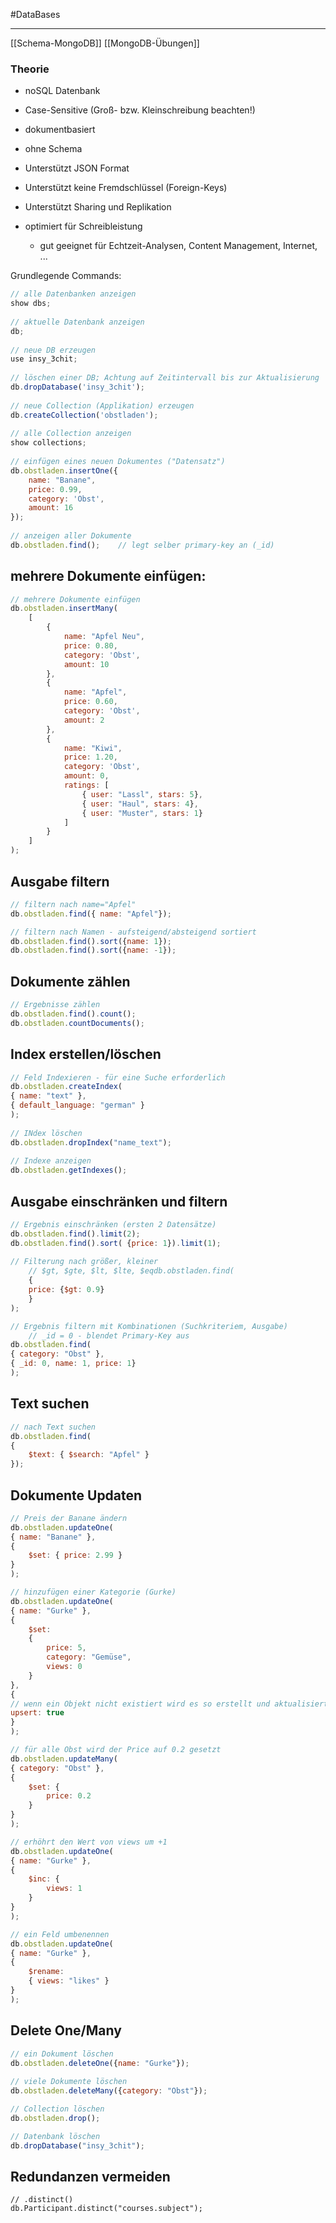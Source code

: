 #DataBases 

---

[[Schema-MongoDB]]
[[MongoDB-Übungen]]

### Theorie
- noSQL Datenbank
- Case-Sensitive (Groß- bzw. Kleinschreibung beachten!)
- dokumentbasiert
- ohne Schema
- Unterstützt JSON Format
- Unterstützt keine Fremdschlüssel (Foreign-Keys)
- Unterstützt Sharing und Replikation

- optimiert für Schreibleistung
	- gut geeignet für Echtzeit-Analysen, Content Management, Internet, ...


Grundlegende Commands:
```js
// alle Datenbanken anzeigen  
show dbs;  
  
// aktuelle Datenbank anzeigen  
db;  
  
// neue DB erzeugen  
use insy_3chit;  
  
// löschen einer DB; Achtung auf Zeitintervall bis zur Aktualisierung  
db.dropDatabase('insy_3chit');  
  
// neue Collection (Applikation) erzeugen  
db.createCollection('obstladen');  
  
// alle Collection anzeigen  
show collections;  
  
// einfügen eines neuen Dokumentes ("Datensatz")  
db.obstladen.insertOne({  
    name: "Banane",  
    price: 0.99,  
    category: 'Obst',  
    amount: 16  
});  
  
// anzeigen aller Dokumente  
db.obstladen.find();    // legt selber primary-key an (_id)
```

## mehrere Dokumente einfügen:
```javascript
// mehrere Dokumente einfügen  
db.obstladen.insertMany(  
    [  
        {  
            name: "Apfel Neu",  
            price: 0.80,  
            category: 'Obst',  
            amount: 10  
        },  
        {  
            name: "Apfel",  
            price: 0.60,  
            category: 'Obst',  
            amount: 2  
        },  
        {  
            name: "Kiwi",  
            price: 1.20,  
            category: 'Obst',  
            amount: 0,  
            ratings: [  
                { user: "Lassl", stars: 5},  
                { user: "Haul", stars: 4},  
                { user: "Muster", stars: 1}  
            ]  
        }  
    ]  
);
```

## Ausgabe filtern
```javascript
// filtern nach name="Apfel"  
db.obstladen.find({ name: "Apfel"});

// filtern nach Namen - aufsteigend/absteigend sortiert  
db.obstladen.find().sort({name: 1});  
db.obstladen.find().sort({name: -1});
```

## Dokumente zählen
```javascript
// Ergebnisse zählen  
db.obstladen.find().count();  
db.obstladen.countDocuments();
```


## Index erstellen/löschen
```JavaScript
// Feld Indexieren - für eine Suche erforderlich  
db.obstladen.createIndex(  
{ name: "text" },  
{ default_language: "german" }  
);  
  
// INdex löschen  
db.obstladen.dropIndex("name_text");  
  
// Indexe anzeigen  
db.obstladen.getIndexes();
```

## Ausgabe einschränken und filtern
```JavaScript
// Ergebnis einschränken (ersten 2 Datensätze)  
db.obstladen.find().limit(2);  
db.obstladen.find().sort( {price: 1}).limit(1);  
  
// Filterung nach größer, kleiner  
    // $gt, $gte, $lt, $lte, $eqdb.obstladen.find(  
    {  
    price: {$gt: 0.9}  
    }  
);

// Ergebnis filtern mit Kombinationen (Suchkriteriem, Ausgabe)  
    // _id = 0 - blendet Primary-Key aus
db.obstladen.find(  
{ category: "Obst" },  
{ _id: 0, name: 1, price: 1}  
);
```

## Text suchen
```JavaScript
// nach Text suchen  
db.obstladen.find(  
{  
    $text: { $search: "Apfel" }  
});
```


## Dokumente Updaten
```JavaScript
// Preis der Banane ändern
db.obstladen.updateOne(  
{ name: "Banane" },  
{  
    $set: { price: 2.99 }  
}  
);

// hinzufügen einer Kategorie (Gurke)  
db.obstladen.updateOne(  
{ name: "Gurke" },  
{  
    $set:  
    {  
        price: 5,  
        category: "Gemüse",  
        views: 0  
    }  
},  
{  
// wenn ein Objekt nicht existiert wird es so erstellt und aktualisiert  
upsert: true  
}  
);

// für alle Obst wird der Price auf 0.2 gesetzt  
db.obstladen.updateMany(  
{ category: "Obst" },  
{  
    $set: {  
        price: 0.2  
    }  
}  
);

// erhöhrt den Wert von views um +1  
db.obstladen.updateOne(  
{ name: "Gurke" },  
{  
    $inc: {  
        views: 1  
    }  
}  
);

// ein Feld umbenennen  
db.obstladen.updateOne(  
{ name: "Gurke" },  
{  
    $rename:  
    { views: "likes" }  
}  
);
```

## Delete One/Many
```JavaScript
// ein Dokument löschen  
db.obstladen.deleteOne({name: "Gurke"});  
  
// viele Dokumente löschen  
db.obstladen.deleteMany({category: "Obst"});

// Collection löschen
db.obstladen.drop();

// Datenbank löschen
db.dropDatabase("insy_3chit");
```

## Redundanzen vermeiden
```JS
// .distinct()
db.Participant.distinct("courses.subject");
```